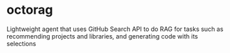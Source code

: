 # octorag
Lightweight agent that uses GitHub Search API to do RAG for tasks such as recommending projects and libraries, and generating code with its selections

